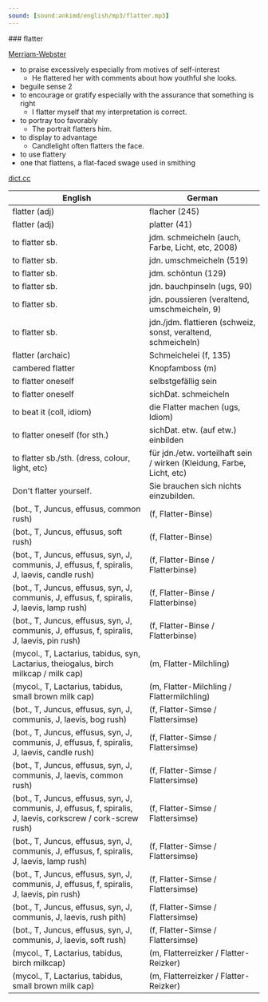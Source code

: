```yaml
---
sound: [sound:ankimd/english/mp3/flatter.mp3]
---
```


\### flatter

[Merriam-Webster](https://www.merriam-webster.com/dictionary/flatter)

- to praise excessively especially from motives of self-interest
    - He flattered her with comments about how youthful she looks.
- beguile sense 2
- to encourage or gratify especially with the assurance that something is right
    - I flatter myself that my interpretation is correct.
- to portray too favorably
    - The portrait flatters him.
- to display to advantage
    - Candlelight often flatters the face.
- to use flattery
- one that flattens, a flat-faced swage used in smithing

[dict.cc](https://www.dict.cc/flatter)

| English        | German       |
| -------------- | ------------ |
| flatter (adj) | flacher (245) |
| flatter (adj) | platter (41) |
| to flatter sb. | jdm. schmeicheln (auch, Farbe, Licht, etc, 2008) |
| to flatter sb. | jdn. umschmeicheln (519) |
| to flatter sb. | jdm. schöntun (129) |
| to flatter sb. | jdn. bauchpinseln (ugs, 90) |
| to flatter sb. | jdn. poussieren (veraltend, umschmeicheln, 9) |
| to flatter sb. | jdn./jdm. flattieren (schweiz, sonst, veraltend, schmeicheln) |
| flatter (archaic) | Schmeichelei (f, 135) |
| cambered flatter | Knopfamboss (m) |
| to flatter oneself | selbstgefällig sein |
| to flatter oneself | sichDat. schmeicheln |
| to beat it (coll, idiom) | die Flatter machen (ugs, Idiom) |
| to flatter oneself (for sth.) | sichDat. etw. (auf etw.) einbilden |
| to flatter sb./sth. (dress, colour, light, etc) | für jdn./etw. vorteilhaft sein / wirken (Kleidung, Farbe, Licht, etc) |
| Don't flatter yourself. | Sie brauchen sich nichts einzubilden. |
|  (bot., T, Juncus, effusus, common rush) |  (f, Flatter-Binse) |
|  (bot., T, Juncus, effusus, soft rush) |  (f, Flatter-Binse) |
|  (bot., T, Juncus, effusus, syn, J, communis, J, effusus, f, spiralis, J, laevis, candle rush) |  (f, Flatter-Binse / Flatterbinse) |
|  (bot., T, Juncus, effusus, syn, J, communis, J, effusus, f, spiralis, J, laevis, lamp rush) |  (f, Flatter-Binse / Flatterbinse) |
|  (bot., T, Juncus, effusus, syn, J, communis, J, effusus, f, spiralis, J, laevis, pin rush) |  (f, Flatter-Binse / Flatterbinse) |
|  (mycol., T, Lactarius, tabidus, syn, Lactarius, theiogalus, birch milkcap / milk cap) |  (m, Flatter-Milchling) |
|  (mycol., T, Lactarius, tabidus, small brown milk cap) |  (m, Flatter-Milchling / Flattermilchling) |
|  (bot., T, Juncus, effusus, syn, J, communis, J, laevis, bog rush) |  (f, Flatter-Simse / Flattersimse) |
|  (bot., T, Juncus, effusus, syn, J, communis, J, effusus, f, spiralis, J, laevis, candle rush) |  (f, Flatter-Simse / Flattersimse) |
|  (bot., T, Juncus, effusus, syn, J, communis, J, laevis, common rush) |  (f, Flatter-Simse / Flattersimse) |
|  (bot., T, Juncus, effusus, syn, J, communis, J, effusus, f, spiralis, J, laevis, corkscrew / cork-screw rush) |  (f, Flatter-Simse / Flattersimse) |
|  (bot., T, Juncus, effusus, syn, J, communis, J, effusus, f, spiralis, J, laevis, lamp rush) |  (f, Flatter-Simse / Flattersimse) |
|  (bot., T, Juncus, effusus, syn, J, communis, J, effusus, f, spiralis, J, laevis, pin rush) |  (f, Flatter-Simse / Flattersimse) |
|  (bot., T, Juncus, effusus, syn, J, communis, J, laevis, rush pith) |  (f, Flatter-Simse / Flattersimse) |
|  (bot., T, Juncus, effusus, syn, J, communis, J, laevis, soft rush) |  (f, Flatter-Simse / Flattersimse) |
|  (mycol., T, Lactarius, tabidus, birch milkcap) |  (m, Flatterreizker / Flatter-Reizker) |
|  (mycol., T, Lactarius, tabidus, small brown milk cap) |  (m, Flatterreizker / Flatter-Reizker) |
